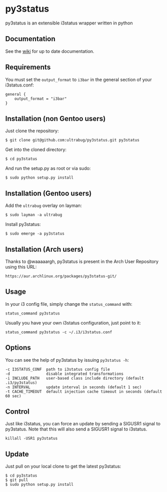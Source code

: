 py3status
=========

py3status is an extensible i3status wrapper written in python

## Documentation
See the [wiki](https://github.com/ultrabug/py3status/wiki) for up to date documentation.

## Requirements
You must set the `output_format` to `i3bar` in the general section of your i3status.conf:

    general {
        output_format = "i3bar"
    }

## Installation (non Gentoo users)
Just clone the repository:

    $ git clone git@github.com:ultrabug/py3status.git py3status

Get into the cloned directory:

    $ cd py3status

And run the setup.py as root or via sudo:

    $ sudo python setup.py install

## Installation (Gentoo users)
Add the `ultrabug` overlay on layman:

    $ sudo layman -a ultrabug

Install py3status:

    $ sudo emerge -a py3status

## Installation (Arch users)
Thanks to @waaaaargh, py3status is present in the Arch User Repository using this URL:

    https://aur.archlinux.org/packages/py3status-git/

## Usage
In your i3 config file, simply change the `status_command` with:

    status_command py3status

Usually you have your own i3status configuration, just point to it:

    status_command py3status -c ~/.i3/i3status.conf

## Options
You can see the help of py3status by issuing `py3status -h`:

    -c I3STATUS_CONF  path to i3status config file
    -d                disable integrated transformations
    -i INCLUDE_PATH   user-based class include directory (default .i3/py3status)
    -n INTERVAL       update interval in seconds (default 1 sec)
    -t CACHE_TIMEOUT  default injection cache timeout in seconds (default 60 sec)

## Control
Just like i3status, you can force an update by sending a SIGUSR1 signal to py3status.
Note that this will also send a SIGUSR1 signal to i3status.

    killall -USR1 py3status

## Update
Just pull on your local clone to get the latest py3status:

    $ cd py3status
    $ git pull
    $ sudo python setup.py install
